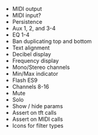 - MIDI output
- MIDI input?
- Persistence
- Aux 1, 2, and 3-4
- EQ 1-4
- Ban duplicating top and bottom
- Text alignment
- Decibel display
- Frequency display
- Mono/Stereo channels
- Min/Max indicator
- Flash ES9
- Channels 8-16
- Mute
- Solo
- Show / hide params
- Assert on tft calls
- Assert on MIDI calls
- Icons for filter types